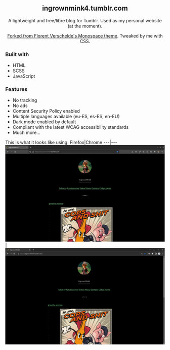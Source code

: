 <h2 align= "center"> ingrownmink4.tumblr.com </h2>
<p align="center"> A lightweight and free/libre blog for Tumblr. Used as my personal website (at the moment).
<br>
<p align= "center"> <a href="https://github.com/fvsch/monospace-theme" rel="noopener"> Forked from Florent Verschelde's Monospace theme</a>. Tweaked by me with CSS.</p>


### Built with
- HTML
- SCSS
- JavaScript

### Features
- No tracking
- No ads
- Content Security Policy enabled
- Multiple languages available (eu-ES, es-ES, en-EU)
- Dark mode enabled by default
- Compliant with the latest WCAG accessibility standards
- Much more…



 
 This is what it looks like using:
Firefox|Chrome
---|---
![Firefox](firefox102ingrownminktumblr.png)|![Chrome](chromium103ingrownminktumblr.png) 


